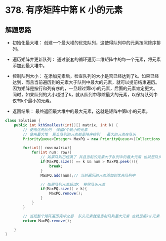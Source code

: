 # 378. 有序矩阵中第 K 小的元素


## 解题思路

* 初始化最大堆： 创建一个最大堆的优先队列，这使得队列中的元素按照降序排列。

* 遍历矩阵并更新队列： 通过嵌套的循环遍历二维矩阵中的每一个元素，将元素添加到最大堆中。

* 控制队列大小： 在添加元素后，检查队列的大小是否已经达到了k。如果已经达到，而且当前遍历到的元素大于队列中最大的元素，就可以提前结束遍历。因为矩阵是按行和列有序的，一旦超过第k小的元素，后面的元素肯定更大。同时，如果队列的大小超过了k，就从队列中移除最大的元素，以保持队列中仅有k个最小的元素。

* 返回结果： 最终返回最大堆中的最大元素，这就是矩阵中第k小的元素。

```java
class Solution {
    public int kthSmallest(int[][] matrix, int k) {
        // 使用优先队列  保留K个最小的元素
        // 使用最大堆  那么队列的元素都是降序排列   最大的元素在队头
        PriorityQueue<Integer> MaxPQ = new PriorityQueue<>(Collections.reverseOrder());

        for(int[] row:matrix){
            for(int num: row){
                // 如果队列已经满了 并且当前的元素大于队列中的最大元素 也就是队头  第k小元素
                if(MaxPQ.size() == k && num > MaxPQ.peek()){
                    break;
                }
                MaxPQ.add(num);// 当前遍历的元素添加到优先队列中

                // 如果队列元素超过K  移除队头元素
                if(MaxPQ.size() > k){
                    MaxPQ.remove();
                }
            }
        }

        // 当把整个矩阵遍历完毕之后  队头元素就是当前队列最大元素 也就是第k小元素
        return MaxPQ.remove();

    }
}

```